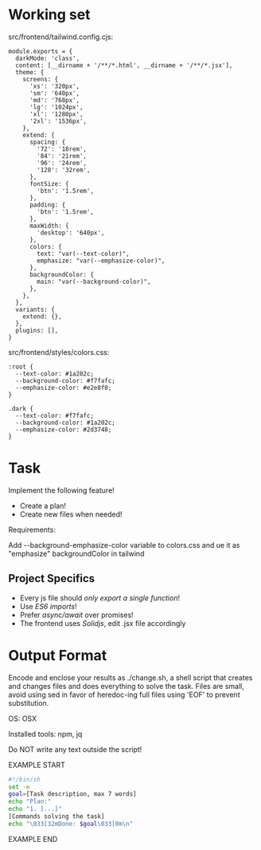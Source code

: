 # Working set

src/frontend/tailwind.config.cjs:
```
module.exports = {
  darkMode: 'class',
  content: [__dirname + '/**/*.html', __dirname + '/**/*.jsx'],
  theme: {
    screens: {
      'xs': '320px',
      'sm': '640px',
      'md': '768px',
      'lg': '1024px',
      'xl': '1280px',
      '2xl': '1536px',
    },
    extend: {
      spacing: {
        '72': '18rem',
        '84': '21rem',
        '96': '24rem',
        '128': '32rem',
      },
      fontSize: {
        'btn': '1.5rem',
      },
      padding: {
        'btn': '1.5rem',
      },
      maxWidth: {
        'desktop': '640px',
      },
      colors: {
        text: "var(--text-color)",
        emphasize: "var(--emphasize-color)",
      },
      backgroundColor: {
        main: "var(--background-color)",
      },
    },
  },
  variants: {
    extend: {},
  },
  plugins: [],
}

```

src/frontend/styles/colors.css:
```
:root {
  --text-color: #1a202c;
  --background-color: #f7fafc;
  --emphasize-color: #e2e8f0;
}

.dark {
  --text-color: #f7fafc;
  --background-color: #1a202c;
  --emphasize-color: #2d3748;
}

```


# Task

Implement the following feature!

- Create a plan!
- Create new files when needed!

Requirements:

Add --background-emphasize-color variable to colors.css and ue it as &#34;emphasize&#34; backgroundColor in tailwind



## Project Specifics

- Every js file should *only export a single function*!
- Use *ES6 imports*!
- Prefer *async/await* over promises!
- The frontend uses *Solidjs*, edit .jsx file accordingly


# Output Format

Encode and enclose your results as ./change.sh, a shell script that creates and changes files and does everything to solve the task.
Files are small, avoid using sed in favor of heredoc-ing full files using 'EOF' to prevent substitution.

OS: OSX

Installed tools: npm, jq


Do NOT write any text outside the script!

EXAMPLE START

```sh
#!/bin/sh
set -e
goal=[Task description, max 7 words]
echo "Plan:"
echo "1. [...]"
[Commands solving the task]
echo "\033[32mDone: $goal\033[0m\n"
```

EXAMPLE END

